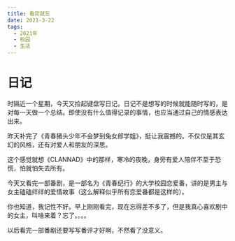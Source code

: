 ```yaml
---
title: 看完就忘
date: 2021-3-22
tags:
  - 2021年
  - 校园
  - 生活
---
```


# 日记

时隔近一个星期，今天又捡起键盘写日记。日记不是想写的时候就能随时写的，是对每一天做一个总结。即使没有什么值得记录的事情，也应当通过自己的情感表达出来。

昨天补完了《青春猪头少年不会梦到兔女郎学姐》，挺让我震撼的。不仅仅是其玄幻的风格，还有对爱人和朋友的深思。

这个感觉就想《CLANNAD》中的那样，寒冷的夜晚，身旁有爱人陪伴不至于恐慌，怕就怕失去所有。

今天又看完一部番剧，是一部名为《青春纪行》的大学校园恋爱番，讲的是男主与女主磕磕绊绊的爱情故事（这么解释似乎所有恋爱番都是这样的）。

你也知道，我记性不好。早上刚刚看完，现在忘得差不多了，但是我真心喜欢剧中的女主，叫啥来着？忘了。。。。

以后看完一部番剧还要写写番评才好啊，不然看了没意义。

